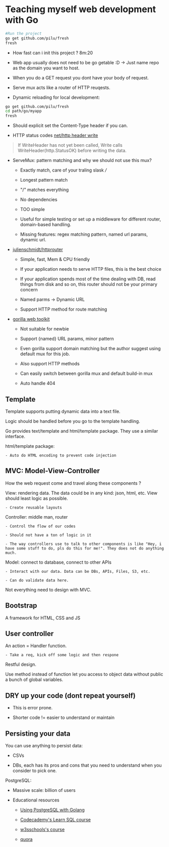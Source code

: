 # Teaching myself web development with Go

```bash
#Run the project
go get github.com/pilu/fresh
fresh
```

- How fast can i init this project ? 8m:20

- Web app usually does not need to be go getable :D -> Just name repo as the domain you want to host.

- When you do a GET request you dont have your body of request.

- Serve mux acts like a router of HTTP reuqests.

- Dynamic reloading for local development: 

```bash
go get github.com/pilu/fresh
cd path/go/myapp
fresh
```
- Should explicit set the Content-Type header if you can.

- HTTP status codes
[net/http header write](https://pkg.go.dev/net/http#Header.Write)

> If WriteHeader has not yet been called, Write calls
> WriteHeader(http.StatusOK) before writing the data.

- ServeMux: pattern matching and why we should not use this mux?

    - Exactly match, care of your traling slask */*

    - Longest pattern match

    - "/"  matches everything

    - No dependencies

    - TOO simple

    - Useful for simple testing or set up a middleware for different router, domain-based handling.

    - Missing features: regex matching pattern, named url params, dynamic url.

- [julienschmidt/httprouter](https://github.com/julienschmidt/httprouter)

    - Simple, fast, Mem & CPU friendly

    - If your application needs to serve HTTP files, this is the best choice

    - If your application spends most of the time dealing with DB, read things from disk and so on, this router should not be your primary concern

    - Named parms -> Dynamic URL

    - Support HTTP method for route matching

 - [gorilla web toolkit](https://www.gorillatoolkit.org/)

    - Not suitable for newbie

    - Support {named} URL params, minor pattern

    - Even gorilla support domain matching but the author suggest using default mux for this job.

    - Also support HTTP methods

    - Can easily switch between gorilla mux and default build-in mux

    - Auto handle 404


## Template

Template supports putting dynamic data into a text file.

Logic should be handled before you go to the template handling.

Go provides text/template and html/template package. They use a similar interface.

html/template package:

    - Auto do HTML encoding to prevent code injection


## MVC: Model-View-Controller

How the web request come and travel along these components ?

View: rendering data. The data could be in any kind: json, html, etc. View should least logic as possible.

    - Create reusable layouts

Controller: middle man, router

    - Control the flow of our codes

    - Should not have a ton of logic in it

    - The way controllers use to talk to other components is like "Hey, i have some stuff to do, pls do this for me!". They does not do anything much.

Model: connect to database, connect to other APIs

    - Interact with our data. Data can be DBs, APIs, Files, S3, etc.

    - Can do validate data here.

Not everything need to design with MVC.

## Bootstrap

A framework for HTML, CSS and JS

## User controller

An action = Handler function.

    - Take a req, kick off some logic and then respone

Restful design.

Use method instead of function let you access to object data without public a bunch of global variables.

## DRY up your code (dont repeat yourself)

- This is error prone.

- Shorter code != easier to understand or maintain

## Persisting your data

You can use anything to persist data:

- CSVs

- DBs, each has its pros and cons that  you need to understand when you consider to pick one.

PostgreSQL:

- Massive scale: billion of users

- Educational resources

    - [Using PostgreSQL with Golang](https://www.calhoun.io/using-postgresql-with-go/)

    - [Codecademy's Learn SQL course](https://www.codecademy.com/learn/learn-sql)

    - [w3sschools's course](https://www.w3schools.com/sql/)

    - [quora](https://www.quora.com/How-do-I-learn-SQL)
